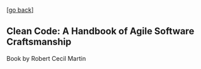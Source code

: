 [\[go back\]](https://github.com/pkardas/learning)
## Clean Code: A Handbook of Agile Software Craftsmanship
Book by Robert Cecil Martin
